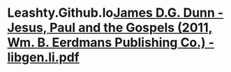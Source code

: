 # Leashty.Github.Io[James D.G. Dunn - Jesus, Paul and the Gospels (2011, Wm. B. Eerdmans Publishing Co.) - libgen.li.pdf](https://github.com/Leashty/Leashty.Github.Io/files/15421308/James.D.G.Dunn.-.Jesus.Paul.and.the.Gospels.2011.Wm.B.Eerdmans.Publishing.Co.-.libgen.li.pdf)

